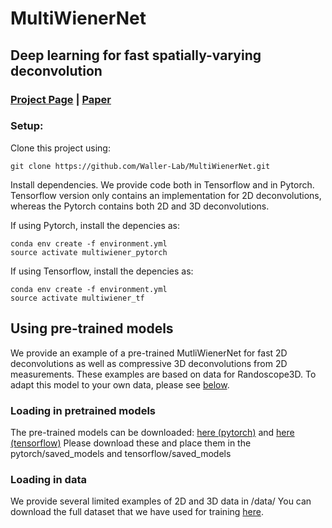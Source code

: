 # MultiWienerNet
## Deep learning for fast spatially-varying deconvolution 

### [Project Page](https://waller-lab.github.io/MultiWienerNet/) | [Paper](https://doi.org/10.1364/OPTICA.442438)

### Setup:
Clone this project using:
```
git clone https://github.com/Waller-Lab/MultiWienerNet.git
```

Install dependencies. We provide code both in Tensorflow and in Pytorch. Tensorflow version only contains an implementation for 2D deconvolutions, whereas the Pytorch contains both 2D and 3D deconvolutions. 

If using Pytorch, install the depencies as:

```
conda env create -f environment.yml
source activate multiwiener_pytorch
```

If using Tensorflow, install the depencies as:

```
conda env create -f environment.yml
source activate multiwiener_tf
```

## Using pre-trained models
We provide an example of a pre-trained MutliWienerNet for fast 2D deconvolutions as well as compressive 3D deconvolutions from 2D measurements. These examples are based on data for Randoscope3D. To adapt this model to your own data, please see [below](#training_link). 


### Loading in pretrained models
The pre-trained models can be downloaded: [here (pytorch)](https://drive.google.com/drive/folders/1teIPp2q2ce0l9FjYe0LuC9c-Rpq2fA8x?usp=sharing) and [here (tensorflow)](https://drive.google.com/drive/folders/1E3bye75ovDvfKsDG4IMe_hzo5wQU1zTP?usp=sharing) 
Please download these and place them in the pytorch/saved_models and tensorflow/saved_models

### Loading in data 
We provide several limited examples of 2D and 3D data in /data/
You can download the full dataset that we have used for training [here](link). 
